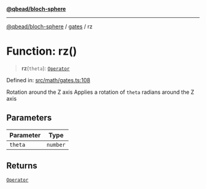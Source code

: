 [**@qbead/bloch-sphere**](../../../../index.md)

***

[@qbead/bloch-sphere](../../../../index.md) / [gates](../index.md) / rz

# Function: rz()

> **rz**(`theta`): [`Operator`](../../../../classes/Operator.md)

Defined in: [src/math/gates.ts:108](https://github.com/qbead/bloch-sphere/blob/7e0f69cf2dad7ff45291f70228526b02e73614bb/src/math/gates.ts#L108)

Rotation around the Z axis
Applies a rotation of `theta` radians around the Z axis

## Parameters

| Parameter | Type |
| ------ | ------ |
| `theta` | `number` |

## Returns

[`Operator`](../../../../classes/Operator.md)
